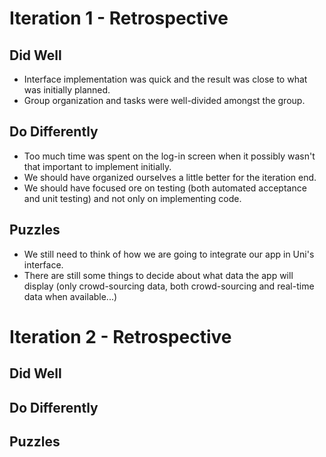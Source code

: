 # Iteration 1 - Retrospective

## Did Well

- Interface implementation was quick and the result was close to what was initially planned.
- Group organization and tasks were well-divided amongst the group.

## Do Differently

- Too much time was spent on the log-in screen when it possibly wasn't that important to implement initially.
- We should have organized ourselves a little better for the iteration end.
- We should have focused ore on testing (both automated acceptance and unit testing) and not only on implementing code.

## Puzzles

- We still need to think of how we are going to integrate our app in Uni's interface.
- There are still some things to decide about what data the app will display (only crowd-sourcing data, both crowd-sourcing and real-time data when available...)

# Iteration 2 - Retrospective

## Did Well

## Do Differently

## Puzzles
